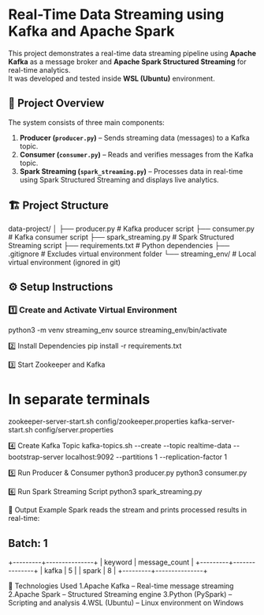 # Real-Time Data Streaming using Kafka and Apache Spark

This project demonstrates a real-time data streaming pipeline using **Apache Kafka** as a message broker and **Apache Spark Structured Streaming** for real-time analytics.  
It was developed and tested inside **WSL (Ubuntu)** environment.

## 🚀 Project Overview

The system consists of three main components:

1. **Producer (`producer.py`)** – Sends streaming data (messages) to a Kafka topic.
2. **Consumer (`consumer.py`)** – Reads and verifies messages from the Kafka topic.
3. **Spark Streaming (`spark_streaming.py`)** – Processes data in real-time using Spark Structured Streaming and displays live analytics.

## 🏗️ Project Structure

data-project/
│
├── producer.py # Kafka producer script
├── consumer.py # Kafka consumer script
├── spark_streaming.py # Spark Structured Streaming script
├── requirements.txt # Python dependencies
├── .gitignore # Excludes virtual environment folder
└── streaming_env/ # Local virtual environment (ignored in git)

## ⚙️ Setup Instructions

### 1️⃣ Create and Activate Virtual Environment

python3 -m venv streaming_env
source streaming_env/bin/activate

2️⃣ Install Dependencies
pip install -r requirements.txt

3️⃣ Start Zookeeper and Kafka

# In separate terminals
zookeeper-server-start.sh config/zookeeper.properties
kafka-server-start.sh config/server.properties

4️⃣ Create Kafka Topic
kafka-topics.sh --create --topic realtime-data --bootstrap-server localhost:9092 --partitions 1 --replication-factor 1

5️⃣ Run Producer & Consumer
python3 producer.py
python3 consumer.py

6️⃣ Run Spark Streaming Script
python3 spark_streaming.py

🧩 Output Example
Spark reads the stream and prints processed results in real-time:

Batch: 1
-------------------------------------------
+---------+---------------+
| keyword | message_count |
+---------+---------------+
| kafka   | 5             |
| spark   | 8             |
+---------+---------------+

🧠 Technologies Used
1.Apache Kafka – Real-time message streaming
2.Apache Spark – Structured Streaming engine
3.Python (PySpark) – Scripting and analysis
4.WSL (Ubuntu) – Linux environment on Windows

